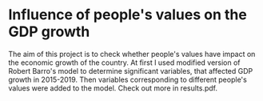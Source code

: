 # Influence of people's values on the GDP growth
The aim of this project is to check whether people's values have impact on the economic
growth of the country. At first I used modified version of Robert Barro's model to determine significant variables, that affected GDP growth in 2015-2019. Then variables corresponding to different people's values were added to the model. Check out more in results.pdf. 
